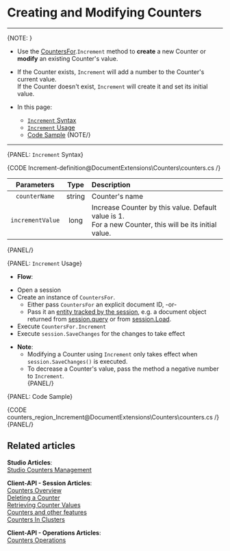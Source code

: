# Creating and Modifying Counters
---

{NOTE: }

* Use the [CountersFor](../../document-extensions/counters/overview#counter-methods-and-the--object).`Increment` method to **create** a new Counter or **modify** an existing Counter's value.  

*  If the Counter exists, `Increment` will add a number to the Counter's current value.  
   If the Counter doesn't exist, `Increment` will create it and set its initial value.  

* In this page:
  - [`Increment` Syntax](../../document-extensions/counters/create-or-modify#increment-syntax)
  - [`Increment` Usage](../../document-extensions/counters/create-or-modify#increment-usage)
  - [Code Sample](../../document-extensions/counters/create-or-modify#code-sample)
{NOTE/}

---

{PANEL: `Increment` Syntax}

{CODE Increment-definition@DocumentExtensions\Counters\counters.cs /}

| Parameters | Type | Description |
|:-------------:|:-------------:|:-------------|
| `counterName` |  string | Counter's name |
|`incrementValue` | long | Increase Counter by this value. Default value is 1. <br> For a new Counter, this will be its initial value. |
{PANEL/}

{PANEL: `Increment` Usage}

*  **Flow**:  
  - Open a session  
  - Create an instance of `CountersFor`.  
      * Either pass `CountersFor` an explicit document ID, -or-  
      - Pass it an [entity tracked by the session](../../client-api/session/loading-entities), e.g. a document object returned from [session.query](../../client-api/session/querying/how-to-query) or from [session.Load](../../client-api/session/loading-entities#load).  
  - Execute `CountersFor.Increment`
  - Execute `session.SaveChanges` for the changes to take effect  

* **Note**:
    * Modifying a Counter using `Increment` only takes effect when `session.SaveChanges()` is executed.  
    * To decrease a Counter's value, pass the method a negative number to `Increment`.  
{PANEL/}

{PANEL: Code Sample}

{CODE counters_region_Increment@DocumentExtensions\Counters\counters.cs /}
{PANEL/}

## Related articles
**Studio Articles**:  
[Studio Counters Management](../../studio/database/document-extensions/counters#counters)  

**Client-API - Session Articles**:  
[Counters Overview](../../document-extensions/counters/overview)  
[Deleting a Counter](../../document-extensions/counters/delete)  
[Retrieving Counter Values](../../document-extensions/counters/retrieve-counter-values)  
[Counters and other features](../../document-extensions/counters/counters-and-other-features)  
[Counters In Clusters](../../document-extensions/counters/counters-in-clusters)  

**Client-API - Operations Articles**:  
[Counters Operations](../../client-api/operations/counters/get-counters#operations--counters--how-to-get-counters)  
